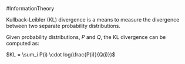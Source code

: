 #InformationTheory

Kullback-Leibler (KL) divergence is a means to measure the divergence between two separate probability distributions.

Given probability distributions, $P$ and $Q$, the KL divergence can be computed as:

$KL = \sum_i P(i) \cdot log(\frac{P(i)}{Q(i)})$